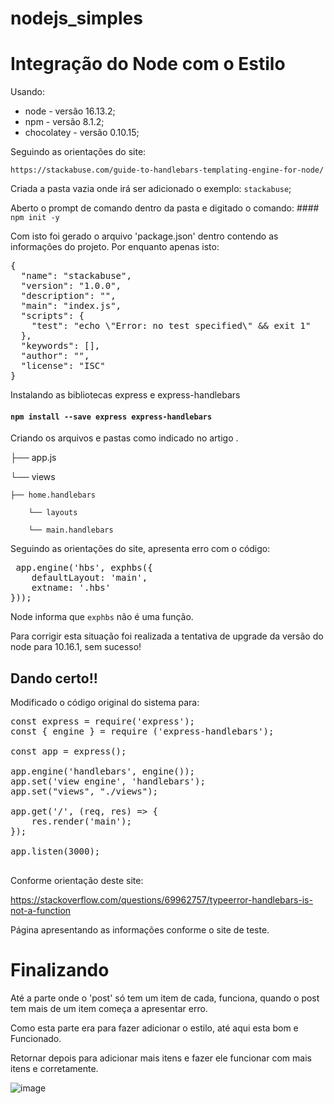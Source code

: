 # nodejs_simples

# Integração do Node com o Estilo

Usando:
 * node - versão 16.13.2;
 * npm - versão 8.1.2;
 * chocolatey - versão 0.10.15;

Seguindo as orientações do site:

	https://stackabuse.com/guide-to-handlebars-templating-engine-for-node/

Criada a pasta vazia onde irá ser adicionado o exemplo: `stackabuse`;

Aberto o prompt de comando dentro da pasta e digitado o comando:
	#### `npm init -y` 

Com isto foi gerado o arquivo 'package.json' dentro contendo as informações do projeto.
Por enquanto apenas isto:
<pre>
{
  "name": "stackabuse",
  "version": "1.0.0",
  "description": "",
  "main": "index.js",
  "scripts": {
    "test": "echo \"Error: no test specified\" && exit 1"
  },
  "keywords": [],
  "author": "",
  "license": "ISC"
}
</pre>

Instalando as bibliotecas express e express-handlebars

#### `npm install --save express express-handlebars`

Criando os arquivos e pastas como indicado no artigo
.

├── app.js

└── views

	├── home.handlebars
	
    	└── layouts
        	
		└── main.handlebars
       
       
 Seguindo as orientações do site,  apresenta erro  com o código:  
 <pre>
 app.engine('hbs', exphbs({
    defaultLayout: 'main',
    extname: '.hbs'
}));
</pre>

Node informa que `exphbs` não é uma função.

Para corrigir esta situação foi realizada a tentativa de upgrade da versão do node para 10.16.1, sem sucesso!

## Dando certo!!

Modificado o código original do sistema para:
<pre>
const express = require('express');
const { engine } = require ('express-handlebars');

const app = express();

app.engine('handlebars', engine());
app.set('view engine', 'handlebars');
app.set("views", "./views");

app.get('/', (req, res) => {
    res.render('main');
});

app.listen(3000);

</pre>

Conforme orientação deste site: 

  https://stackoverflow.com/questions/69962757/typeerror-handlebars-is-not-a-function
  
Página apresentando as informações conforme o site de teste.

# Finalizando

Até a parte onde o 'post' só tem um item de cada,  funciona, quando o post tem mais de um item  começa a apresentar erro.

Como esta parte era para fazer adicionar o estilo, até aqui esta bom e Funcionado.

Retornar depois para adicionar mais itens e fazer ele funcionar com mais itens e corretamente.


![image](https://user-images.githubusercontent.com/1613816/152081180-636bc93d-28c5-4c29-a671-230050388f5f.png)

